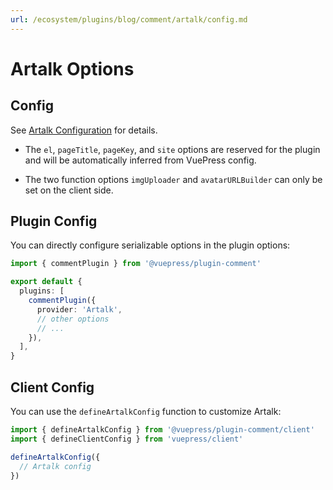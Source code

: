 ```yaml
---
url: /ecosystem/plugins/blog/comment/artalk/config.md
---
```

# Artalk Options

## Config

See [Artalk Configuration](https://artalk.js.org/guide/frontend/config.html) for details.

* The `el`, `pageTitle`, `pageKey`, and `site` options are reserved for the plugin and will be automatically inferred from VuePress config.

* The two function options `imgUploader` and `avatarURLBuilder` can only be set on the client side.

## Plugin Config

You can directly configure serializable options in the plugin options:

```ts title=".vuepress/config.ts"
import { commentPlugin } from '@vuepress/plugin-comment'

export default {
  plugins: [
    commentPlugin({
      provider: 'Artalk',
      // other options
      // ...
    }),
  ],
}
```

## Client Config

You can use the `defineArtalkConfig` function to customize Artalk:

```ts title=".vuepress/client.ts"
import { defineArtalkConfig } from '@vuepress/plugin-comment/client'
import { defineClientConfig } from 'vuepress/client'

defineArtalkConfig({
  // Artalk config
})
```
